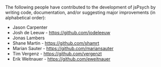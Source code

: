 The following people have contributed to the development of jsPsych by writing code, documentation, and/or suggesting major improvements (in alphabetical order):
* Jason Carpenter
* Josh de Leeuw - https://github.com/jodeleeuw
* Jonas Lambers
* Shane Martin - https://github.com/shamrt
* Marian Sauter - https://github.com/mariansauter
* Tim Vergenz - https://github.com/vergenzt
* Erik Weitnauer - https://github.com/eweitnauer

